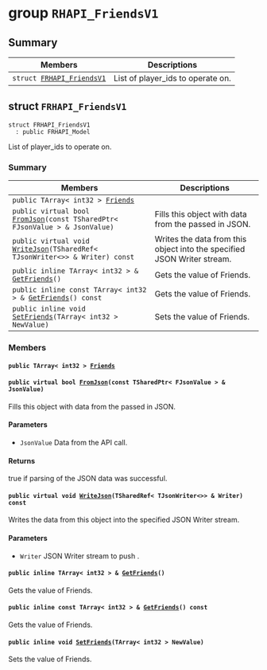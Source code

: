 # group `RHAPI_FriendsV1` <a id="group__RHAPI__FriendsV1"></a>

## Summary

 Members                        | Descriptions                                
--------------------------------|---------------------------------------------
`struct `[`FRHAPI_FriendsV1`](#structFRHAPI__FriendsV1) | List of player_ids to operate on.

## struct `FRHAPI_FriendsV1` <a id="structFRHAPI__FriendsV1"></a>

```
struct FRHAPI_FriendsV1
  : public FRHAPI_Model
```

List of player_ids to operate on.

### Summary

 Members                        | Descriptions                                
--------------------------------|---------------------------------------------
`public TArray< int32 > `[`Friends`](#structFRHAPI__FriendsV1_1aaec651841127d8d894369562ef07845f) | 
`public virtual bool `[`FromJson`](#structFRHAPI__FriendsV1_1a71308d979e7b7568d7f804f832cc899f)`(const TSharedPtr< FJsonValue > & JsonValue)` | Fills this object with data from the passed in JSON.
`public virtual void `[`WriteJson`](#structFRHAPI__FriendsV1_1a1e7d9580550c971346cedc2f3e9b9df0)`(TSharedRef< TJsonWriter<>> & Writer) const` | Writes the data from this object into the specified JSON Writer stream.
`public inline TArray< int32 > & `[`GetFriends`](#structFRHAPI__FriendsV1_1a3c23848f4395c361cde091e1bc56d7f6)`()` | Gets the value of Friends.
`public inline const TArray< int32 > & `[`GetFriends`](#structFRHAPI__FriendsV1_1a0ec1becb88da49d89a122b5d91c3a172)`() const` | Gets the value of Friends.
`public inline void `[`SetFriends`](#structFRHAPI__FriendsV1_1a3a86db8797363e9c81019d3c24d2056f)`(TArray< int32 > NewValue)` | Sets the value of Friends.

### Members

#### `public TArray< int32 > `[`Friends`](#structFRHAPI__FriendsV1_1aaec651841127d8d894369562ef07845f) <a id="structFRHAPI__FriendsV1_1aaec651841127d8d894369562ef07845f"></a>

#### `public virtual bool `[`FromJson`](#structFRHAPI__FriendsV1_1a71308d979e7b7568d7f804f832cc899f)`(const TSharedPtr< FJsonValue > & JsonValue)` <a id="structFRHAPI__FriendsV1_1a71308d979e7b7568d7f804f832cc899f"></a>

Fills this object with data from the passed in JSON.

#### Parameters
* `JsonValue` Data from the API call.

#### Returns
true if parsing of the JSON data was successful.

#### `public virtual void `[`WriteJson`](#structFRHAPI__FriendsV1_1a1e7d9580550c971346cedc2f3e9b9df0)`(TSharedRef< TJsonWriter<>> & Writer) const` <a id="structFRHAPI__FriendsV1_1a1e7d9580550c971346cedc2f3e9b9df0"></a>

Writes the data from this object into the specified JSON Writer stream.

#### Parameters
* `Writer` JSON Writer stream to push .

#### `public inline TArray< int32 > & `[`GetFriends`](#structFRHAPI__FriendsV1_1a3c23848f4395c361cde091e1bc56d7f6)`()` <a id="structFRHAPI__FriendsV1_1a3c23848f4395c361cde091e1bc56d7f6"></a>

Gets the value of Friends.

#### `public inline const TArray< int32 > & `[`GetFriends`](#structFRHAPI__FriendsV1_1a0ec1becb88da49d89a122b5d91c3a172)`() const` <a id="structFRHAPI__FriendsV1_1a0ec1becb88da49d89a122b5d91c3a172"></a>

Gets the value of Friends.

#### `public inline void `[`SetFriends`](#structFRHAPI__FriendsV1_1a3a86db8797363e9c81019d3c24d2056f)`(TArray< int32 > NewValue)` <a id="structFRHAPI__FriendsV1_1a3a86db8797363e9c81019d3c24d2056f"></a>

Sets the value of Friends.

